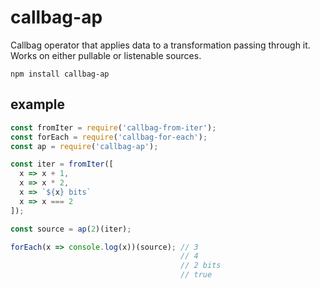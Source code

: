 # callbag-ap

Callbag operator that applies data to a transformation passing through it. Works on either pullable or listenable sources.

`npm install callbag-ap`

## example

```js
const fromIter = require('callbag-from-iter');
const forEach = require('callbag-for-each');
const ap = require('callbag-ap');

const iter = fromIter([
  x => x + 1,
  x => x * 2,
  x => `${x} bits`
  x => x === 2
]);

const source = ap(2)(iter);

forEach(x => console.log(x))(source); // 3
                                      // 4
                                      // 2 bits
                                      // true
```
